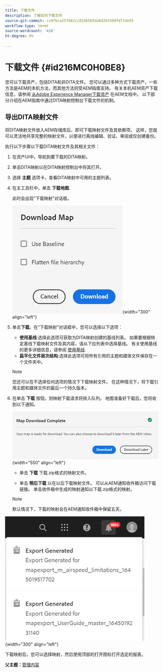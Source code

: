 ```yaml
---
title: 下载文件
description: 了解如何下载文件
source-git-commit: cc0fbca257d82cc82db5b5da8d263309fd71de55
workflow-type: tm+mt
source-wordcount: '416'
ht-degree: 0%

---
```



# 下载文件 {#id216MC0H0BE8}

您可以下载资产，包括DITA和非DITA文件。 您可以通过多种方式下载资产，一些方法是AEM的本机方法，而其他方法则受AEM指南支持。 有关本机AEM资产下载信息，请参阅 [从Adobe Experience Manager下载资产](https://experienceleague.adobe.com/docs/experience-manager-cloud-service/assets/manage/download-assets-from-aem.html) 在AEM文档中。 以下部分介绍在AEM指南中通过DITA映射控制台下载文件的机制。

## 导出DITA映射文件

将DITA映射文件放入AEM存储库后，即可下载映射文件及其依赖项。 这样，您就可以灵活地共享完整的映射文件，以便进行离线编辑、验证、审阅或仅创建备份。

执行以下步骤以下载DITA映射文件及其相关文件：

1. 在资产UI中，导航到要下载的DITA映射。

1. 单击DITA映射以在DITA映射控制台中将其打开。

1. 选择 **主题** 选项卡，查看DITA映射中可用的主题列表。

1. 在主工具栏中，单击 **下载地图**.

   此时会出现“下载映射”对话框。

   ![](images/download-map.png){width="300" align="left"}

1. 单击&#x200B;**下载**。在“下载映射”对话框中，您可以选择以下选项：

   - **使用基线**:选择此选项可获取为DITA映射创建的基线列表。 如果要根据特定基线下载映射文件及其内容，请从下拉列表中选择基线。 有关使用基线的更多详细信息，请参阅 [使用基线](generate-output-use-baseline-for-publishing.md#).
   - **扁平化文件层次结构**:选择此选项可将所有引用的主题和媒体文件保存在一个文件夹中。

   >[!NOTE]
   >
   > 您还可以在不选择任何选项的情况下下载映射文件。 在这种情况下，将下载引用主题和媒体文件的最后一个持久版本。

1. 在单击 **下载** 按钮，则映射下载请求将排入队列。 地图准备好下载后，您将收到以下通知。

   ![](images/download-map-prompt.png){width="550" align="left"}

   - 单击 **下载** 下载.zip格式的映射文件。

   - 单击 **稍后下载** 以在以后下载映射文件。 可以从AEM通知收件箱访问下载链接。 单击收件箱中生成的映射通知以下载.zip格式的映射。
   >[!NOTE]
   >
   > 默认情况下，下载的映射会在AEM通知收件箱中保留五天。

![](images/download-map-inbox.png){width="300" align="left"}

下载映射后，您可以选择映射，然后使用顶部的打开图标打开选定的报表。

**父主题：**[&#x200B;管理内容](authoring.md)


